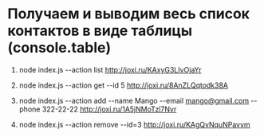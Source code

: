 # Получаем и выводим весь список контактов в виде таблицы (console.table)

1. node index.js --action list http://joxi.ru/KAxyG3LIvOjaYr

2. node index.js --action get --id 5 http://joxi.ru/8AnZLQqtodk38A

3. node index.js --action add --name Mango --email mango@gmail.com --phone
   322-22-22 http://joxi.ru/1A5jNMoTzl7Nvr

4. node index.js --action remove --id=3 http://joxi.ru/KAgQvNquNPavvm
